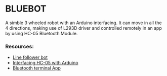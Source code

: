 # BLUEBOT
A simble 3 wheeled robot with an Arduino interfacing. It can move in all the 4 directions, making use of L293D driver and controlled remotely in an app by using HC-05 Bluetooth Module. 

### Resources:
- [Line follower bot](https://rees52.com/diy-modules/937--rs079l)
- [Interfacing HC-05 with Arduino](https://create.arduino.cc/projecthub/akshayjoseph666/interfacing-bluetooth-module-hc-05-with-arduino-uno-f5209b)
- [Bluetooth terminal App](https://play.google.com/store/apps/details?id=de.kai_morich.serial_bluetooth_terminal)